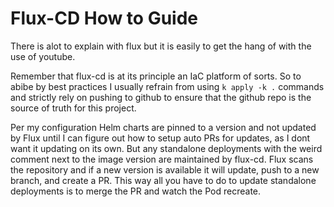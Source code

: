 # Flux-CD How to Guide

There is alot to explain with flux but it is easily to get the hang of with the use of youtube.

Remember that flux-cd is at its principle an IaC platform of sorts. So to abibe by best practices I usually refrain from using `k apply -k .` commands and strictly rely on pushing to github to ensure that the github repo is the source of truth for this project.

Per my configuration Helm charts are pinned to a version and not updated by Flux until I can figure out how to setup auto PRs for updates, as I dont want it updating on its own. But any standalone deployments with the weird comment next to the image version are maintained by flux-cd. Flux scans the repository and if a new version is available it will update, push to a new branch, and create a PR. This way all you have to do to update standalone deployments is to merge the PR and watch the Pod recreate.
